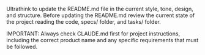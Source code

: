 Ultrathink to update the README.md file in the current style, tone, design, and structure.
Before updating the README.md review the current state of the project reading the code, specs/ folder, and tasks/ folder.

IMPORTANT: Always check CLAUDE.md first for project instructions, including the correct product name and any specific requirements that must be followed.